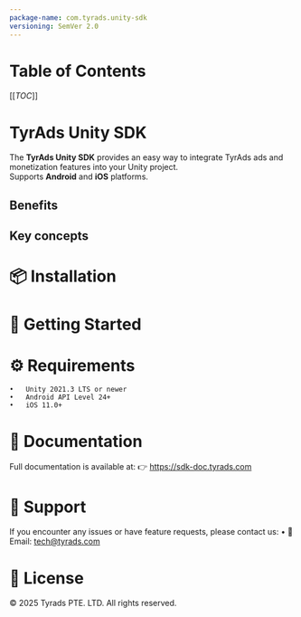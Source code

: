 ```yaml
---
package-name: com.tyrads.unity-sdk
versioning: SemVer 2.0
---
```


# Table of Contents

[[_TOC_]]

# TyrAds Unity SDK

The **TyrAds Unity SDK** provides an easy way to integrate TyrAds ads and monetization features into your Unity project.  
Supports **Android** and **iOS** platforms.

## Benefits


## Key concepts


# 📦 Installation


# 🚀 Getting Started

# ⚙️ Requirements
    •   Unity 2021.3 LTS or newer
    •   Android API Level 24+
    •   iOS 11.0+

# 📖 Documentation

Full documentation is available at:
👉 https://sdk-doc.tyrads.com

# 🐞 Support

If you encounter any issues or have feature requests, please contact us:
    •   📧 Email: tech@tyrads.com

# 📜 License

© 2025 Tyrads PTE. LTD. All rights reserved.

